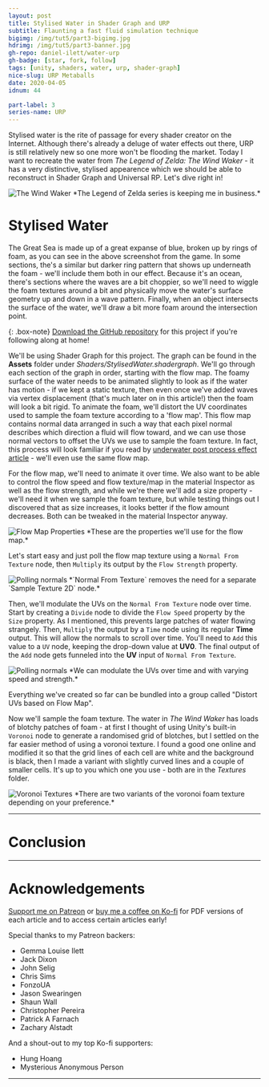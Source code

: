 ```yaml
---
layout: post
title: Stylised Water in Shader Graph and URP
subtitle: Flaunting a fast fluid simulation technique
bigimg: /img/tut5/part3-bigimg.jpg
hdrimg: /img/tut5/part3-banner.jpg
gh-repo: daniel-ilett/water-urp
gh-badge: [star, fork, follow]
tags: [unity, shaders, water, urp, shader-graph]
nice-slug: URP Metaballs
date: 2020-04-05
idnum: 44

part-label: 3
series-name: URP
---
```


Stylised water is the rite of passage for every shader creator on the Internet. Although there's already a deluge of water effects out there, URP is still relatively new so one more won't be flooding the market. Today I want to recreate the water from *The Legend of Zelda: The Wind Waker* - it has a very distinctive, stylised appearence which we should be able to reconstruct in Shader Graph and Universal RP. Let's dive right in!

<img data-src="/img/tut5/part3-zelda-screenshot.jpg" class="center-image lazyload" alt="The Wind Waker">
*The Legend of Zelda series is keeping me in business.*

# Stylised Water

The Great Sea is made up of a great expanse of blue, broken up by rings of foam, as you can see in the above screenshot from the game. In some sections, the's a similar but darker ring pattern that shows up underneath the foam - we'll include them both in our effect. Because it's an ocean, there's sections where the waves are a bit choppier, so we'll need to wiggle the foam textures around a bit and physically move the water's surface geometry up and down in a wave pattern. Finally, when an object intersects the surface of the water, we'll draw a bit more foam around the intersection point.

{: .box-note}
[Download the GitHub repository](https://github.com/daniel-ilett/water-urp) for this project if you're following along at home!

We'll be using Shader Graph for this project. The graph can be found in the **Assets** folder under *Shaders/StylisedWater.shadergraph*. We'll go through each section of the graph in order, starting with the flow map. The foamy surface of the water needs to be animated slightly to look as if the water has motion - if we kept a static texture, then even once we've added waves via vertex displacement (that's much later on in this article!) then the foam will look a bit rigid. To animate the foam, we'll distort the UV coordinates used to sample the foam texture according to a 'flow map'. This flow map contains normal data arranged in such a way that each pixel normal describes which direction a fluid will flow toward, and we can use those normal vectors to offset the UVs we use to sample the foam texture. In fact, this process will look familiar if you read by [underwater post process effect article](https://danielilett.com/2019-10-22-tut3-2-sinking-feeling/) - we'll even use the same flow map.

For the flow map, we'll need to animate it over time. We also want to be able to control the flow speed and flow texture/map in the material Inspector as well as the flow strength, and while we're there we'll add a size property - we'll need it when we sample the foam texture, but while testing things out I discovered that as size increases, it looks better if the flow amount decreases. Both can be tweaked in the material Inspector anyway.

<img data-src="/img/tut5/part3-flow-map-properties.jpg" class="center-image lazyload" alt="Flow Map Properties">
*These are the properties we'll use for the flow map.*

Let's start easy and just poll the flow map texture using a `Normal From Texture` node, then `Multiply` its output by the `Flow Strength` property.

<img data-src="/img/tut5/part3-polling-normals.jpg" class="center-image lazyload" alt="Polling normals">
*`Normal From Texture` removes the need for a separate `Sample Texture 2D` node.*

Then, we'll modulate the UVs on the `Normal From Texture` node over time. Start by creating a `Divide` node to divide the `Flow Speed` property by the `Size` property. As I mentioned, this prevents large patches of water flowing strangely. Then, `Multiply` the output by a `Time` node using its regular **Time** output. This will allow the normals to scroll over time. You'll need to `Add` this value to a `UV` node, keeping the drop-down value at **UV0**. The final output of the `Add` node gets funneled into the **UV** input of `Normal From Texture`.

<img data-src="/img/tut5/part3-modulate-uvs-over-time.jpg" class="center-image lazyload" alt="Polling normals">
*We can modulate the UVs over time and with varying speed and strength.*

Everything we've created so far can be bundled into a group called "Distort UVs based on Flow Map".

Now we'll sample the foam texture. The water in *The Wind Waker* has loads of blotchy patches of foam - at first I thought of using Unity's built-in `Voronoi` node to generate a randomised grid of blotches, but I settled on the far easier method of using a voronoi texture. I found a good one online and modified it so that the grid lines of each cell are white and the background is black, then I made a variant with slightly curved lines and a couple of smaller cells. It's up to you which one you use - both are in the *Textures* folder.

<img data-src="/img/tut5/part3-voronoi-textures.jpg" class="center-image lazyload" alt="Voronoi Textures">
*There are two variants of the voronoi foam texture depending on your preference.*

<hr/>

# Conclusion

<hr/>

# Acknowledgements

[Support me on Patreon](https://www.patreon.com/danielilett) or [buy me a coffee on Ko-fi](https://ko-fi.com/danielilett) for PDF versions of each article and to access certain articles early!

Special thanks to my Patreon backers:

- Gemma Louise Ilett
- Jack Dixon
- John Selig
- Chris Sims
- FonzoUA
- Jason Swearingen
- Shaun Wall
- Christopher Pereira
- Patrick A Farnach
- Zachary Alstadt

And a shout-out to my top Ko-fi supporters:

- Hung Hoang
- Mysterious Anonymous Person

<hr/>
